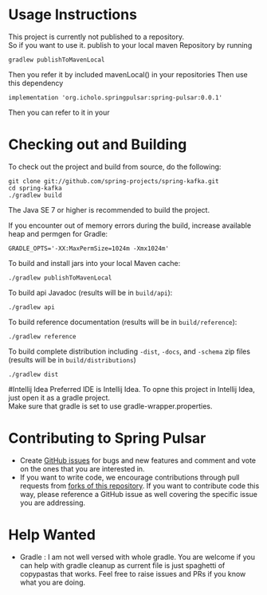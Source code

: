 # Usage Instructions
This project is currently not published to a repository. <br>
So if you want to use it.
publish to your local maven Repository by running

    gradlew publishToMavenLocal
    
Then you refer it by included mavenLocal() in your repositories
Then use this dependency

    implementation 'org.icholo.springpulsar:spring-pulsar:0.0.1'

Then you can refer to it in your

# Checking out and Building

To check out the project and build from source, do the following:

    git clone git://github.com/spring-projects/spring-kafka.git
    cd spring-kafka
    ./gradlew build

The Java SE 7 or higher is recommended to build the project.

If you encounter out of memory errors during the build, increase available heap and permgen for Gradle:

    GRADLE_OPTS='-XX:MaxPermSize=1024m -Xmx1024m'

To build and install jars into your local Maven cache:

    ./gradlew publishToMavenLocal
    


To build api Javadoc (results will be in `build/api`):

    ./gradlew api

To build reference documentation (results will be in `build/reference`):

    ./gradlew reference

To build complete distribution including `-dist`, `-docs`, and `-schema` zip files (results will be in `build/distributions`)

    ./gradlew dist
    
#Intellij Idea
Preferred IDE is Intellij Idea.
To opne this project in Intellij Idea, just open it as a gradle project.<br> 
Make sure that gradle is set to use gradle-wrapper.properties.

# Contributing to Spring Pulsar

* Create [GitHub issues](https://github.com/charvakcpatel007/spring-pulsar/issues) for bugs and new features and comment and vote on the ones that you are interested in.
* If you want to write code, we encourage contributions through pull requests from [forks of this repository](https://help.github.com/forking/).  If you want to contribute code this way, please reference a GitHub issue as well covering the specific issue you are addressing.

# Help Wanted
* Gradle :
I am not well versed with whole gradle. You are welcome if you can help with gradle cleanup as current file is just spaghetti of copypastas that works.
Feel free to raise issues and PRs if you know what you are doing.